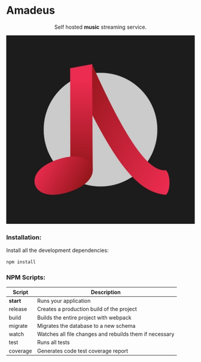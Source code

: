 # Amadeus
<span align="center">

Self hosted **music** streaming service.
  
![Logo](assets/logo/center.jpg)

</span>

### Installation: 
Install all the development dependencies:
```sh
npm install
```

### NPM Scripts:
| Script    | Description                                             |
| --------- | ------------------------------------------------------- |
| **start** | Runs your application                                   |
| release   | Creates a production build of the project               |
| build     | Builds the entire project with webpack                  |
| migrate   | Migrates the database to a new schema                   |
| watch     | Watches all file changes and rebuilds them if necessary |
| test      | Runs all tests                                          |
| coverage  | Generates code test coverage report                     |

